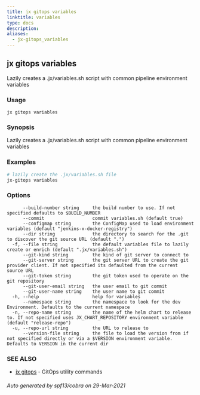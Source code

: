 ```yaml
---
title: jx gitops variables
linktitle: variables
type: docs
description: 
aliases:
  - jx-gitops_variables
---
```


## jx gitops variables

Lazily creates a .jx/variables.sh script with common pipeline environment variables

### Usage

```
jx gitops variables
```

### Synopsis

Lazily creates a .jx/variables.sh script with common pipeline environment variables

### Examples

  ```bash
  # lazily create the .jx/variables.sh file
  jx-gitops variables

  ```
### Options

```
      --build-number string     the build number to use. If not specified defaults to $BUILD_NUMBER
      --commit                  commit variables.sh (default true)
      --configmap string        the ConfigMap used to load environment variables (default "jenkins-x-docker-registry")
      --dir string              the directory to search for the .git to discover the git source URL (default ".")
  -f, --file string             the default variables file to lazily create or enrich (default ".jx/variables.sh")
      --git-kind string         the kind of git server to connect to
      --git-server string       the git server URL to create the git provider client. If not specified its defaulted from the current source URL
      --git-token string        the git token used to operate on the git repository
      --git-user-email string   the user email to git commit
      --git-user-name string    the user name to git commit
  -h, --help                    help for variables
      --namespace string        the namespace to look for the dev Environment. Defaults to the current namespace
  -n, --repo-name string        the name of the helm chart to release to. If not specified uses JX_CHART_REPOSITORY environment variable (default "release-repo")
  -u, --repo-url string         the URL to release to
      --version-file string     the file to load the version from if not specified directly or via a $VERSION environment variable. Defaults to VERSION in the current dir
```

### SEE ALSO

* [jx gitops](..)	 - GitOps utility commands

###### Auto generated by spf13/cobra on 29-Mar-2021
